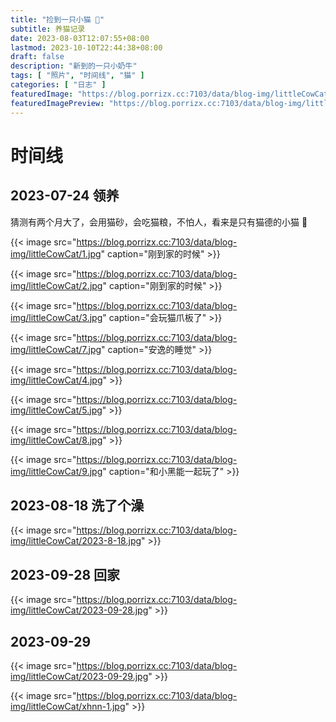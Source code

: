 ```yaml
---
title: "捡到一只小猫 🤨"
subtitle: 养猫记录
date: 2023-08-03T12:07:55+08:00
lastmod: 2023-10-10T22:44:38+08:00
draft: false
description: "新到的一只小奶牛"
tags: [ "照片", "时间线", "猫" ]
categories: [ "日志" ]
featuredImage: "https://blog.porrizx.cc:7103/data/blog-img/littleCowCat/main.jpg"
featuredImagePreview: "https://blog.porrizx.cc:7103/data/blog-img/littleCowCat/main.jpg"
---
```


# 时间线

## 2023-07-24 领养

猜测有两个月大了，会用猫砂，会吃猫粮，不怕人，看来是只有猫德的小猫 🤔

{{< image src="https://blog.porrizx.cc:7103/data/blog-img/littleCowCat/1.jpg" caption="刚到家的时候" >}}

{{< image src="https://blog.porrizx.cc:7103/data/blog-img/littleCowCat/2.jpg" caption="刚到家的时候" >}}

{{< image src="https://blog.porrizx.cc:7103/data/blog-img/littleCowCat/3.jpg" caption="会玩猫爪板了" >}}

{{< image src="https://blog.porrizx.cc:7103/data/blog-img/littleCowCat/7.jpg" caption="安逸的睡觉" >}}

{{< image src="https://blog.porrizx.cc:7103/data/blog-img/littleCowCat/4.jpg" >}}

{{< image src="https://blog.porrizx.cc:7103/data/blog-img/littleCowCat/5.jpg" >}}

{{< image src="https://blog.porrizx.cc:7103/data/blog-img/littleCowCat/8.jpg" >}}

{{< image src="https://blog.porrizx.cc:7103/data/blog-img/littleCowCat/9.jpg" caption="和小黑能一起玩了" >}}

## 2023-08-18 洗了个澡

{{< image src="https://blog.porrizx.cc:7103/data/blog-img/littleCowCat/2023-8-18.jpg" >}}

## 2023-09-28 回家

{{< image src="https://blog.porrizx.cc:7103/data/blog-img/littleCowCat/2023-09-28.jpg" >}}

## 2023-09-29

{{< image src="https://blog.porrizx.cc:7103/data/blog-img/littleCowCat/2023-09-29.jpg" >}}

{{< image src="https://blog.porrizx.cc:7103/data/blog-img/littleCowCat/xhnn-1.jpg" >}}


